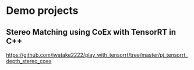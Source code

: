 # Demo projects

## Stereo Matching using CoEx with TensorRT in C++
https://github.com/iwatake2222/play_with_tensorrt/tree/master/pj_tensorrt_depth_stereo_coex

